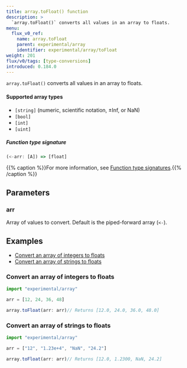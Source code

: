 ```yaml
---
title: array.toFloat() function
description: >
  `array.toFloat()` converts all values in an array to floats.
menu:
  flux_v0_ref:
    name: array.toFloat
    parent: experimental/array
    identifier: experimental/array/toFloat
weight: 201
flux/v0/tags: [type-conversions]
introduced: 0.184.0
---
```


<!------------------------------------------------------------------------------

IMPORTANT: This page was generated from comments in the Flux source code. Any
edits made directly to this page will be overwritten the next time the
documentation is generated. 

To make updates to this documentation, update the function comments above the
function definition in the Flux source code:

https://github.com/influxdata/flux/blob/master/stdlib/experimental/array/array.flux#L248-L248

Contributing to Flux: https://github.com/influxdata/flux#contributing
Fluxdoc syntax: https://github.com/influxdata/flux/blob/master/docs/fluxdoc.md

------------------------------------------------------------------------------->

`array.toFloat()` converts all values in an array to floats.

#### Supported array types

- `[string]` (numeric, scientific notation, ±Inf, or NaN)
- `[bool]`
- `[int]`
- `[uint]`

##### Function type signature

```js
(<-arr: [A]) => [float]
```

{{% caption %}}For more information, see [Function type signatures](/flux/v0/function-type-signatures/).{{% /caption %}}

## Parameters

### arr

Array of values to convert. Default is the piped-forward array (`<-`).




## Examples

- [Convert an array of integers to floats](#convert-an-array-of-integers-to-floats)
- [Convert an array of strings to floats](#convert-an-array-of-strings-to-floats)

### Convert an array of integers to floats

```js
import "experimental/array"

arr = [12, 24, 36, 48]

array.toFloat(arr: arr)// Returns [12.0, 24.0, 36.0, 48.0]


```


### Convert an array of strings to floats

```js
import "experimental/array"

arr = ["12", "1.23e+4", "NaN", "24.2"]

array.toFloat(arr: arr)// Returns [12.0, 1.2300, NaN, 24.2]


```

